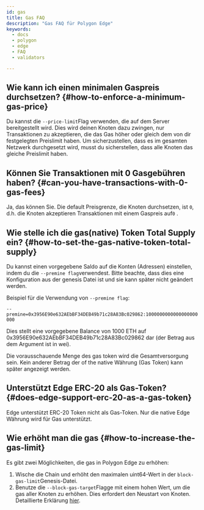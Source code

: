 ```yaml
---
id: gas
title: Gas FAQ
description: "Gas FAQ für Polygon Edge"
keywords:
  - docs
  - polygon
  - edge
  - FAQ
  - validators

---
```


## Wie kann ich einen minimalen Gaspreis durchsetzen? {#how-to-enforce-a-minimum-gas-price}
Du kannst die `--price-limit`Flag verwenden, die auf dem Server bereitgestellt wird. Dies wird deinen Knoten dazu zwingen, nur Transaktionen zu akzeptieren, die das Gas höher oder gleich dem von dir festgelegten Preislimit haben. Um sicherzustellen, dass es im gesamten Netzwerk durchgesetzt wird, musst du sicherstellen, dass alle Knoten das gleiche Preislimit haben.


## Können Sie Transaktionen mit 0 Gasgebühren haben? {#can-you-have-transactions-with-0-gas-fees}
Ja, das können Sie. Die default Preisgrenze, die Knoten durchsetzen, ist `0`, d.h. die Knoten akzeptieren Transaktionen mit einem Gaspreis auf`0` .

## Wie stelle ich die gas(native) Token Total Supply ein? {#how-to-set-the-gas-native-token-total-supply}

Du kannst einen vorgegebene Saldo auf die Konten (Adressen) einstellen, indem du die `--premine flag`verwendest. Bitte beachte, dass dies eine Konfiguration aus der genesis Datei ist und sie kann später nicht geändert werden.

Beispiel für die Verwendung von `--premine flag`:

`--premine=0x3956E90e632AEbBF34DEB49b71c28A83Bc029862:1000000000000000000000`

Dies stellt eine vorgegebene Balance von 1000 ETH auf 0x3956E90e632AEbBF34DEB49b71c28A83Bc029862 dar (der Betrag aus dem Argument ist in wei).

Die vorausschauende Menge des gas token wird die Gesamtversorgung sein. Kein anderer Betrag der of the native Währung (Gas Token) kann später angezeigt werden.

## Unterstützt Edge ERC-20 als Gas-Token? {#does-edge-support-erc-20-as-a-gas-token}

Edge unterstützt ERC-20 Token nicht als Gas-Token. Nur die native Edge Währung wird für Gas unterstützt.

## Wie erhöht man die gas {#how-to-increase-the-gas-limit}

Es gibt zwei Möglichkeiten, die gas in Polygon Edge zu erhöhen:
1. Wische die Chain und erhöht den maximalen uint64-Wert in der `block-gas-limit`Genesis-Datei.
2. Benutze die `--block-gas-target`Flagge mit einem hohen Wert, um die gas aller Knoten zu erhöhen. Dies erfordert den Neustart von Knoten. Detaillierte Erklärung [hier](/docs/edge/architecture/modules/txpool/#block-gas-target).